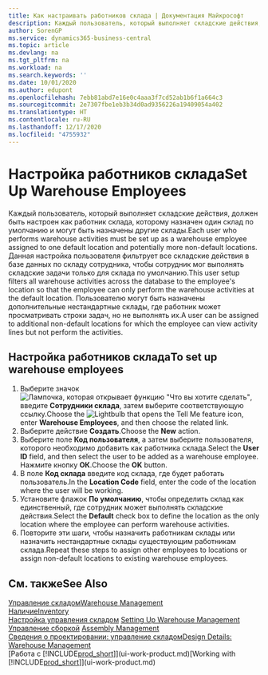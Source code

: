 ```yaml
---
title: Как настраивать работников склада | Документация Майкрософт
description: Каждый пользователь, который выполняет складские действия, должен быть настроен как работник склада, которому назначен один склад по умолчанию и могут быть назначены другие склады.
author: SorenGP
ms.service: dynamics365-business-central
ms.topic: article
ms.devlang: na
ms.tgt_pltfrm: na
ms.workload: na
ms.search.keywords: ''
ms.date: 10/01/2020
ms.author: edupont
ms.openlocfilehash: 7ebb81abd7e16e0c4aaa3f7cd52ab1b6f1a664c3
ms.sourcegitcommit: 2e7307fbe1eb3b34d0ad9356226a19409054a402
ms.translationtype: HT
ms.contentlocale: ru-RU
ms.lasthandoff: 12/17/2020
ms.locfileid: "4755932"
---
```

# <a name="set-up-warehouse-employees"></a><span data-ttu-id="6fce9-103">Настройка работников склада</span><span class="sxs-lookup"><span data-stu-id="6fce9-103">Set Up Warehouse Employees</span></span>
<span data-ttu-id="6fce9-104">Каждый пользователь, который выполняет складские действия, должен быть настроен как работник склада, которому назначен один склад по умолчанию и могут быть назначены другие склады.</span><span class="sxs-lookup"><span data-stu-id="6fce9-104">Each user who performs warehouse activities must be set up as a warehouse employee assigned to one default location and potentially more non-default locations.</span></span> <span data-ttu-id="6fce9-105">Данная настройка пользователя фильтрует все складские действия в базе данных по складу сотрудника, чтобы сотрудник мог выполнять складские задачи только для склада по умолчанию.</span><span class="sxs-lookup"><span data-stu-id="6fce9-105">This user setup filters all warehouse activities across the database to the employee's location so that the employee can only perform the warehouse activities at the default location.</span></span> <span data-ttu-id="6fce9-106">Пользователю могут быть назначены дополнительные нестандартные склады, где работник может просматривать строки задач, но не выполнять их.</span><span class="sxs-lookup"><span data-stu-id="6fce9-106">A user can be assigned to additional non-default locations for which the employee can view activity lines but not perform the activities.</span></span>

## <a name="to-set-up-warehouse-employees"></a><span data-ttu-id="6fce9-107">Настройка работников склада</span><span class="sxs-lookup"><span data-stu-id="6fce9-107">To set up warehouse employees</span></span>  
1.  <span data-ttu-id="6fce9-108">Выберите значок ![Лампочка, которая открывает функцию "Что вы хотите сделать"](media/ui-search/search_small.png "Что вы хотите сделать"), введите **Сотрудники склада**, затем выберите соответствующую ссылку.</span><span class="sxs-lookup"><span data-stu-id="6fce9-108">Choose the ![Lightbulb that opens the Tell Me feature](media/ui-search/search_small.png "Tell me what you want to do") icon, enter **Warehouse Employees**, and then choose the related link.</span></span>  
2. <span data-ttu-id="6fce9-109">Выберите действие **Создать**.</span><span class="sxs-lookup"><span data-stu-id="6fce9-109">Choose the **New** action.</span></span>  
3. <span data-ttu-id="6fce9-110">Выберите поле **Код пользователя**, а затем выберите пользователя, которого необходимо добавить как работника склада.</span><span class="sxs-lookup"><span data-stu-id="6fce9-110">Select the **User ID** field, and then select the user to be added as a warehouse employee.</span></span> <span data-ttu-id="6fce9-111">Нажмите кнопку **ОК**.</span><span class="sxs-lookup"><span data-stu-id="6fce9-111">Choose the **OK** button.</span></span>  
6.  <span data-ttu-id="6fce9-112">В поле **Код склада** введите код склада, где будет работать пользователь.</span><span class="sxs-lookup"><span data-stu-id="6fce9-112">In the **Location Code** field, enter the code of the location where the user will be working.</span></span>  
7.  <span data-ttu-id="6fce9-113">Установите флажок **По умолчанию**, чтобы определить склад как единственный, где сотрудник может выполнять складские действия.</span><span class="sxs-lookup"><span data-stu-id="6fce9-113">Select the **Default** check box to define the location as the only location where the employee can perform warehouse activities.</span></span>  
8.  <span data-ttu-id="6fce9-114">Повторите эти шаги, чтобы назначить работникам склады или назначить нестандартные склады существующим работникам склада.</span><span class="sxs-lookup"><span data-stu-id="6fce9-114">Repeat these steps to assign other employees to locations or assign non-default locations to existing warehouse employees.</span></span>  

## <a name="see-also"></a><span data-ttu-id="6fce9-115">См. также</span><span class="sxs-lookup"><span data-stu-id="6fce9-115">See Also</span></span>  
[<span data-ttu-id="6fce9-116">Управление складом</span><span class="sxs-lookup"><span data-stu-id="6fce9-116">Warehouse Management</span></span>](warehouse-manage-warehouse.md)  
[<span data-ttu-id="6fce9-117">Наличие</span><span class="sxs-lookup"><span data-stu-id="6fce9-117">Inventory</span></span>](inventory-manage-inventory.md)  
<span data-ttu-id="6fce9-118">[Настройка управления складом](warehouse-setup-warehouse.md)   </span><span class="sxs-lookup"><span data-stu-id="6fce9-118">[Setting Up Warehouse Management](warehouse-setup-warehouse.md)   </span></span>  
<span data-ttu-id="6fce9-119">[Управление сборкой](assembly-assemble-items.md)  </span><span class="sxs-lookup"><span data-stu-id="6fce9-119">[Assembly Management](assembly-assemble-items.md)  </span></span>  
[<span data-ttu-id="6fce9-120">Сведения о проектировании: управление складом</span><span class="sxs-lookup"><span data-stu-id="6fce9-120">Design Details: Warehouse Management</span></span>](design-details-warehouse-management.md)  
<span data-ttu-id="6fce9-121">[Работа с [!INCLUDE[prod_short](includes/prod_short.md)]](ui-work-product.md)</span><span class="sxs-lookup"><span data-stu-id="6fce9-121">[Working with [!INCLUDE[prod_short](includes/prod_short.md)]](ui-work-product.md)</span></span>  
